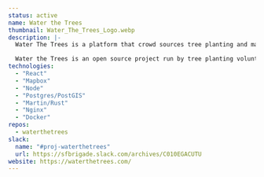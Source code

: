 ```yaml
---
status: active
name: Water the Trees
thumbnail: Water_The_Trees_Logo.webp
description: |-
  Water The Trees is a platform that crowd sources tree planting and maintenance. We believe in the power of trees to restore natural habitat for animals, insects, and fauna. We are interested in continuous massive tree planting events to help sequester carbon and stabilize climate change extremes.

  Water the Trees is an open source project run by tree planting volunteers at Sierra Club, Public Works, and developers at Code for San Francisco.
technologies:
  - "React"
  - "Mapbox"
  - "Node"
  - "Postgres/PostGIS"
  - "Martin/Rust"
  - "Nginx"
  - "Docker"
repos:
  - waterthetrees
slack:
  name: "#proj-waterthetrees"
  url: https://sfbrigade.slack.com/archives/C010EGACUTU
website: https://waterthetrees.com/
---
```

